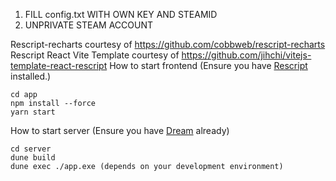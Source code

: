 1. FILL config.txt WITH OWN KEY AND STEAMID
2. UNPRIVATE STEAM ACCOUNT


Rescript-recharts courtesy of https://github.com/cobbweb/rescript-recharts
Rescript React Vite Template courtesy of https://github.com/jihchi/vitejs-template-react-rescript
How to start frontend (Ensure you have [Rescript](https://rescript-lang.org/) installed.)
```
cd app
npm install --force
yarn start
```

How to start server
(Ensure you have [Dream](https://aantron.github.io/dream/) already)
```
cd server
dune build
dune exec ./app.exe (depends on your development environment)
```
